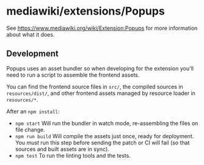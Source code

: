 # mediawiki/extensions/Popups

See https://www.mediawiki.org/wiki/Extension:Popups for more information about
what it does.

## Development

Popups uses an asset bundler so when developing for the extension you'll need
to run a script to assemble the frontend assets.

You can find the frontend source files in `src/`, the compiled sources in
`resources/dist/`, and other frontend assets managed by resource loader in
`resources/*`.

After an `npm install`:

* `npm start` Will run the bundler in watch mode, re-assembling the files on
  file change.
* `npm run build` Will compile the assets just once, ready for deployment. You
  *must* run this step before sending the patch or CI will fail (so that
  sources and built assets are in sync).
* `npm test` To run the linting tools and the tests.
